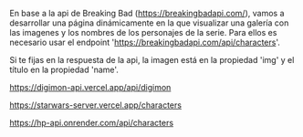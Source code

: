 En base a la api de Breaking Bad (https://breakingbadapi.com/), vamos a desarrollar una página dinámicamente en la que visualizar una galería con las imagenes y los nombres de los personajes de la serie. Para ellos es necesario usar el endpoint 'https://breakingbadapi.com/api/characters'.

Si te fijas en la respuesta de la api, la imagen está en la propiedad 'img' y el título en la propiedad 'name'.

https://digimon-api.vercel.app/api/digimon

https://starwars-server.vercel.app/characters

https://hp-api.onrender.com/api/characters
